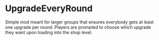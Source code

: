 # UpgradeEveryRound
Simple mod meant for larger groups that ensures everybody gets at least one upgrade per round.
Players are prompted to choose which upgrade they want upon loading into the shop level.